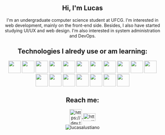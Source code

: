 <main>
  <section align="center">
    <h1>
      Hi, I'm Lucas
    </h1>
    <p>
      I'm an undergraduate computer science student at UFCG. I'm interested in web development, mainly on the front-end side. Besides, I also have started studying UI/UX and web design. I'm also interested in system administration and DevOps.
    </p>
  </section>

  <sections align="center">
    <h2>
      Technologies I alredy use or am learning:
    </h2>
    <div align="center">
      <img src="https://cdn.jsdelivr.net/gh/devicons/devicon/icons/python/python-original.svg" width="40"/>
      <img src="https://cdn.jsdelivr.net/gh/devicons/devicon/icons/go/go-original.svg" width="40"/>
      <img src="https://cdn.jsdelivr.net/gh/devicons/devicon/icons/typescript/typescript-original.svg" width="40"/>
      <img src="https://cdn.jsdelivr.net/gh/devicons/devicon/icons/javascript/javascript-original.svg" width="40"/>
      <img src="https://cdn.jsdelivr.net/gh/devicons/devicon/icons/nodejs/nodejs-original.svg" width="40"/>
      <img src="https://cdn.jsdelivr.net/gh/devicons/devicon/icons/react/react-original.svg" width="40"/>
      <img src="https://cdn.jsdelivr.net/gh/devicons/devicon/icons/html5/html5-original.svg" width="40"/>
      <img src="https://cdn.jsdelivr.net/gh/devicons/devicon/icons/css3/css3-original.svg" width="40"/>
      <img src="https://cdn.jsdelivr.net/gh/devicons/devicon/icons/sass/sass-original.svg" width="40"/>
      <img src="https://cdn.jsdelivr.net/gh/devicons/devicon/icons/figma/figma-original.svg" width="40"/>
      <img src="https://cdn.jsdelivr.net/gh/devicons/devicon/icons/git/git-original.svg" width="40"/>
      <img src="https://cdn.jsdelivr.net/gh/devicons/devicon/icons/linux/linux-original.svg" width="40"/>
      <img src="https://cdn.jsdelivr.net/gh/devicons/devicon/icons/bash/bash-original.svg" width="40"/>
      <img src="https://cdn.jsdelivr.net/gh/devicons/devicon/icons/docker/docker-original.svg" width="40"/>
      <img src="https://cdn.jsdelivr.net/gh/devicons/devicon/icons/kubernetes/kubernetes-plain.svg" width="40"/>      
      <img src="https://cdn.jsdelivr.net/gh/devicons/devicon/icons/jenkins/jenkins-original.svg" width="40"/>
      <img src="https://cdn.jsdelivr.net/gh/devicons/devicon/icons/ansible/ansible-original.svg" width="40"/>
      <img src="https://cdn.jsdelivr.net/gh/devicons/devicon/icons/terraform/terraform-original.svg" width="40"/>
    </div>
  </section>

  <section align="center">
    <h2>
      Reach me:
    </h2>
    <a href="https://dev.to/https://dev.to/lucasalustiano">
      <img align="center" src="https://cdn.jsdelivr.net/npm/simple-icons@3.0.1/icons/dev-dot-to.svg" alt="https://dev.to/lucasalustiano" height="50" width="40"/>
    </a>
    <a href="https://www.linkedin.com/in/lucasalustiano/">
      <img align="center" src="https://cdn.jsdelivr.net/npm/simple-icons@3.0.1/icons/linkedin.svg" alt="https://www.linkedin.com/in/lucasalustiano/" height="25" width="40" />
    </a>
  </section>

  <section align="center">
    <img src="https://github-readme-stats.vercel.app/api?username=lucasalustiano&show_icons=true&locale=en" alt="lucasalustiano"/>
  </section>
</main>
